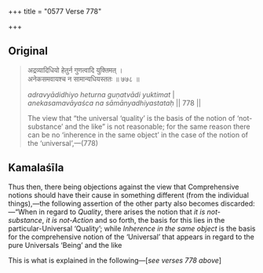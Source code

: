+++
title = "0577 Verse 778"

+++
## Original 
>
> अद्रव्यादिधियो हेतुर्न गुणत्वादि युक्तिमत् ।  
> अनेकसमवायश्च न सामान्यधियस्ततः ॥ ७७८ ॥ 
>
> *adravyādidhiyo heturna guṇatvādi yuktimat* \|  
> *anekasamavāyaśca na sāmānyadhiyastataḥ* \|\| 778 \|\| 
>
> The view that “the universal ‘quality’ is the basis of the notion of ‘not-substance’ and the like” is not reasonable; for the same reason there can be no ‘inherence in the same object’ in the case of the notion of the ‘universal’,—(778)



## Kamalaśīla

Thus then, there being objections against the view that Comprehensive notions should have their cause in something different (from the individual things),—the following assertion of the other party also becomes discarded:—“When in regard to *Quality*, there arises the notion that *it is not-substance*, *it is not-Action* and so forth, the basis for this lies in the particular-Universal ‘Quality’; while *Inherence in the same object* is the basis for the comprehensive notion of the ‘Universal’ that appears in regard to the pure Universals ‘Being’ and the like

This is what is explained in the following—[*see verses 778 above*]


